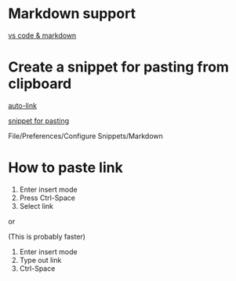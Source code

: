 # Markdown support

[vs code & markdown](https://code.visualstudio.com/docs/languages/markdown)

# Create a snippet for pasting from clipboard

[auto-link](https://stackoverflow.com/questions/59030873/keyboard-shortcut-in-vscode-for-markdown-links)

[snippet for pasting](https://code.visualstudio.com/docs/editing/userdefinedsnippets)

File/Preferences/Configure Snippets/Markdown

# How to paste link

1. Enter insert mode
1. Press Ctrl-Space
1. Select link

or 

(This is probably faster)

1. Enter insert mode
1. Type out link
1. Ctrl-Space
